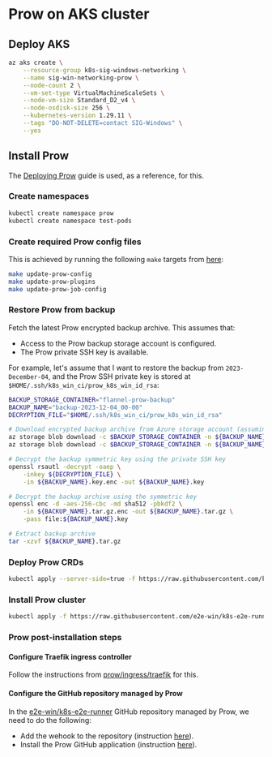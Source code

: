 # Prow on AKS cluster

## Deploy AKS

```bash
az aks create \
    --resource-group k8s-sig-windows-networking \
    --name sig-win-networking-prow \
    --node-count 2 \
    --vm-set-type VirtualMachineScaleSets \
    --node-vm-size Standard_D2_v4 \
    --node-osdisk-size 256 \
    --kubernetes-version 1.29.11 \
    --tags "DO-NOT-DELETE=contact SIG-Windows" \
    --yes
```

## Install Prow

The [Deploying Prow](https://docs.prow.k8s.io/docs/getting-started-deploy) guide is used, as a reference, for this.

### Create namespaces

```bash
kubectl create namespace prow
kubectl create namespace test-pods
```

### Create required Prow config files

This is achieved by running the following `make` targets from [here](https://github.com/e2e-win/k8s-e2e-runner/blob/main/prow/Makefile):

```bash
make update-prow-config
make update-prow-plugins
make update-prow-job-config
```

### Restore Prow from backup

Fetch the latest Prow encrypted backup archive. This assumes that:

* Access to the Prow backup storage account is configured.
* The Prow private SSH key is available.

For example, let's assume that I want to restore the backup from `2023-December-04`, and the Prow SSH private key is stored at `$HOME/.ssh/k8s_win_ci/prow_k8s_win_id_rsa`:

```bash
BACKUP_STORAGE_CONTAINER="flannel-prow-backup"
BACKUP_NAME="backup-2023-12-04_00-00"
DECRYPTION_FILE="$HOME/.ssh/k8s_win_ci/prow_k8s_win_id_rsa"

# Download encrypted backup archive from Azure storage account (assuming "az" is installed, and access to the storage account is already configured)
az storage blob download -c $BACKUP_STORAGE_CONTAINER -n ${BACKUP_NAME}.key.enc -f ${BACKUP_NAME}.key.enc -o table
az storage blob download -c $BACKUP_STORAGE_CONTAINER -n ${BACKUP_NAME}.tar.gz.enc -f ${BACKUP_NAME}.tar.gz.enc -o table

# Decrypt the backup symmetric key using the private SSH key
openssl rsautl -decrypt -oaep \
    -inkey ${DECRYPTION_FILE} \
    -in ${BACKUP_NAME}.key.enc -out ${BACKUP_NAME}.key

# Decrypt the backup archive using the symmetric key
openssl enc -d -aes-256-cbc -md sha512 -pbkdf2 \
    -in ${BACKUP_NAME}.tar.gz.enc -out ${BACKUP_NAME}.tar.gz \
    -pass file:${BACKUP_NAME}.key

# Extract backup archive
tar -xzvf ${BACKUP_NAME}.tar.gz
```

### Deploy Prow CRDs

```bash
kubectl apply --server-side=true -f https://raw.githubusercontent.com/kubernetes/test-infra/master/config/prow/cluster/prowjob-crd/prowjob_customresourcedefinition.yaml
```

### Install Prow cluster

```bash
kubectl apply -f https://raw.githubusercontent.com/e2e-win/k8s-e2e-runner/main/prow/cluster.yaml
```

### Prow post-installation steps

#### Configure Traefik ingress controller

Follow the instructions from [prow/ingress/traefik](https://github.com/e2e-win/k8s-e2e-runner/tree/main/prow/ingress/traefik) for this.

#### Configure the GitHub repository managed by Prow

In the [e2e-win/k8s-e2e-runner](https://github.com/e2e-win/k8s-e2e-runner) GitHub repository managed by Prow, we need to do the following:

* Add the wehook to the repository (instruction [here](https://docs.prow.k8s.io/docs/getting-started-deploy/#add-the-webhook-to-github)).
* Install the Prow GitHub application (instruction [here](https://docs.prow.k8s.io/docs/getting-started-deploy/#install-prow-for-a-github-organization-or-repo)).
